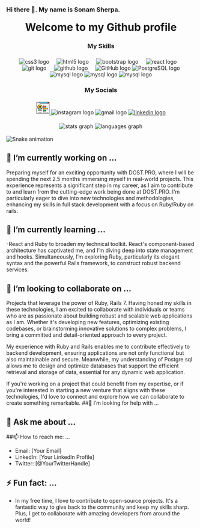 ### Hi there 👋. My name is Sonam Sherpa.

<h1 align="center" style="margin:20px;">Welcome to my Github profile</h1>


###
<h3 align="center" style="margin:20px;">My Skills</h3>

###


###

<div align="center" style="margin:20px;">
  <img src="https://cdn.jsdelivr.net/gh/devicons/devicon/icons/css3/css3-original.svg" height="30" alt="css3 logo"  />
  <img width="12" />
  <img src="https://cdn.jsdelivr.net/gh/devicons/devicon/icons/html5/html5-original.svg" height="30" alt="html5 logo"  />
  <img width="12" />
  <img src="https://cdn.jsdelivr.net/gh/devicons/devicon/icons/bootstrap/bootstrap-original.svg" height="30" alt="bootstrap logo"  />
  <img width="12" />
  <img src="https://skillicons.dev/icons?i=react" height="30" alt="react logo"  />
  <img width="12" />
  <img src="https://skillicons.dev/icons?i=git" height="30" alt="git logo"  />
  <img width="12" />
  <img src="https://skillicons.dev/icons?i=github" height="30" alt="github logo"  />
  <img width="12" />
  <img src="https://skillicons.dev/icons?i=github" height="30" alt="GitHub logo" />
<img src="https://skillicons.dev/icons?i=postgresql" height="30" alt="PostgreSQL logo" height="30" />
  <img src="https://skillicons.dev/icons?i=mysql" height="30" alt="mysql logo"  />
  <img src="https://skillicons.dev/icons?i=ruby" height="30" alt="mysql logo"  />
  <img src="https://skillicons.dev/icons?i=rails" height="30" alt="mysql logo"  />
  
</div>

###
<h3 align="center" style="margin:20px;">My Socials</h3>
<div align="center" style="margin:20px;">
  <a href = "https://sonamcv.online">
  <img src="portfolio.png" height="35" alt="youtube logo"  />
    </a>
  <img src="https://img.shields.io/static/v1?message=Instagram&logo=instagram&label=&color=E4405F&logoColor=white&labelColor=&style=for-the-badge" height="35" alt="instagram logo"  />
  <img src="https://img.shields.io/static/v1?message=Gmail&logo=gmail&label=&color=D14836&logoColor=white&labelColor=&style=for-the-badge" height="35" alt="gmail logo"  />
  <a href = "https://www.linkedin.com/in/sonamsherpa/">
  <img src="https://img.shields.io/static/v1?message=LinkedIn&logo=linkedin&label=&color=0077B5&logoColor=white&labelColor=&style=for-the-badge" height="35" alt="linkedin logo"  /> </a>
</div>



<div align="center" style="margin-top:20px;">
  <img src="https://github-readme-stats.vercel.app/api?username=tchering&hide_title=false&hide_rank=false&show_icons=true&include_all_commits=true&count_private=true&disable_animations=false&theme=dracula&locale=en&hide_border=false&order=1" height="150" alt="stats graph"  />
  <img src="https://github-readme-stats.vercel.app/api/top-langs?username=tchering&locale=en&hide_title=false&layout=compact&card_width=320&langs_count=9&theme=dracula&hide_border=false&order=2" height="150" alt="languages graph"  />

</div>


<br clear="both">

<img src="https://raw.githubusercontent.com/tchering/tchering/output/snake.svg" alt="Snake animation" />

## 🔭 I’m currently working on ...
Preparing myself for an exciting opportunity with DOST.PRO, where I will be spending the next 2.5 months immersing myself in real-world projects. This experience represents a significant step in my career, as I aim to contribute to and learn from the cutting-edge work being done at DOST.PRO. I'm particularly eager to dive into new technologies and methodologies, enhancing my skills in full stack development with a focus on  Ruby/Ruby on rails.
## 🌱 I’m currently learning ...
-React and Ruby to broaden my technical toolkit. React's component-based architecture has captivated me, and I’m diving deep into state management and hooks. Simultaneously, I’m exploring Ruby, particularly its elegant syntax and the powerful Rails framework, to construct robust backend services.
## 👯 I’m looking to collaborate on ...

Projects that leverage the power of Ruby, Rails 7. Having honed my skills in these technologies, I am excited to collaborate with individuals or teams who are as passionate about building robust and scalable web applications as I am. Whether it's developing new features, optimizing existing codebases, or brainstorming innovative solutions to complex problems, I bring a committed and detail-oriented approach to every project.

My experience with Ruby and Rails enables me to contribute effectively to backend development, ensuring applications are not only functional but also maintainable and secure. Meanwhile, my understanding of Postgre sql allows me to design and optimize databases that support the efficient retrieval and storage of data, essential for any dynamic web application.

If you're working on a project that could benefit from my expertise, or if you're interested in starting a new venture that aligns with these technologies, I'd love to connect and explore how we can collaborate to create something remarkable.
##🤔 I’m looking for help with ...
## 💬 Ask me about ...
##📫 How to reach me: ...
- Email: [Your Email]
- LinkedIn: [Your LinkedIn Profile]
- Twitter: [@YourTwitterHandle]
## ⚡ Fun fact: ...
- In my free time, I love to contribute to open-source projects. It's a fantastic way to give back to the community and keep my skills sharp. Plus, I get to collaborate with amazing developers from around the world!
